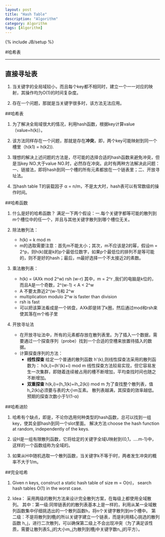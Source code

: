 ```yaml
---
layout: post
title: "Hash Table"
description: "Algorithm"
category: Algorithm 
tags: [Algorithm]
---
```

{% include JB/setup %}

#哈希表
- - -
## 直接寻址表
1. 当关键字的全局域较小，而且每个key都不相同时，建立一个一一对应的映射，其操作均为O(1)的时间复杂度。

2. 存在一个问题，那就是当关键字很多时，该方法无法应用。

##哈希表
1. 为了解决全局域很大的情况，利用hash函数，根据key计算value（value=h(k)）。

2. 该方法同样存在一个问题，那就是存在**冲突**，即，两个key可能映射到同一个槽里（h(k1) = h(k2)).

3. 理想的解决上述问题的方法是，尽可能的选择合适的hash函数来避免冲突，但是当key NO.大于value NO.时，必然存在冲突。此时有两种方法解决此问题：一、链接法，即将hash到同一个槽的所有元素都放在一个链表里；二、开放寻址法。

4. 当hash table T的装载因子 α = n/m，不是太大时，hash表可以有常数级的操作时间。

##哈希函数
1. 什么是好的哈希函数？ 满足一下两个假设：一.每个关键字都等可能的散列到m个槽位中的任一个，并且与其他关键字散列到哪个槽位无关。

2. 除法散列法：
	- h(k) = k mod m
	- m的选取需要注意：首先m不能太小；其次，m不应该是2的幂，假设m = 2^p，则h(k)就是k的p个最低位数字，如果p个最低位的排列不是等可能的，则不是好的hash；最后，m最好选择一个不太接近2的素数。

3. 乘法散列表：
	- h(k) = (AXk mod 2^w) rsh (w-r) 其中，m = 2^r ,我们的电脑是k位的，而且A是一个奇数，2^(w-1) < A < 2^w
	- A 不要太靠近2^(w-1)和 2^w
	- multiplication modulo 2^w is faster than division
	- rsh is fast
	- 可以把该算法看成是一个转盘，AXk即是转了k圈，然后通过mod和rsh来使其落在m个格子里

4. 开放寻址法
	- 在开放寻址法中，所有的元素都存放在散列表里。为了插入一个数据，需要通过一个探查序列（probe）找到一个合适的空槽来放置待插入的数据。
	- 计算探查序列的方法：
		- **线性探查**
			给定一个普通的散列函数 h'(k),则线性探查法采用的散列函数为：
            h(k,i)=(h'(k)+i) mod m
            线性探查方法较易实现，但它容易发生一次集群，即随着连续被占用的槽不断增加，平均查找时间也随之不断增加。
        - **双重探查**
			h(k,i)=(h_1(k)+ih_2(k)) mod m
           为了查找整个散列表，值h_2(k)必须要与表的大小m互素。
           散列表越满，其探查的效率越低。预期的探查次数小于1/(1-α)
       
       
##哈希进阶
1. 哈希有个缺点，即是，不论你选用何种类型的hash函数，总可以找到一组key，使其全部hash到同一个slot里面。 解决方法:choose the hash function at random, independently of the keys.

2. 设H是一组有限散列函数，它将给定的关键字全域U映射到{0,1，....m-1}中，这样的一个函数组称为全域的。

3. 如果从H中随机选取一个散列函数，当关键字k不等于l时，两者发生冲突的概率不大于1/m。


##完全哈希
1. Given n keys, construct a static hash table of size m = O(n)， search hash tables O(1) in the worst case.

2. Idea： 采用两级的散列方法来设计完全散列方案，在每级上都使用全域散列。 其中：第一级:同带链表的的散列表基本上是一样的，利用从某一全域散列函数集中仔细挑选出的一个散列函数h，将n个关键字散列到m个槽中。 第二级：不是将散列到槽j的所以关键字建立一个链表，而是利用精心挑选的散列函数 h_j，进行二次散列，可以确保第二级上不会出现冲突（为了满足该性质，需要让散列表S_j的大小m_j为散列到槽j中关键字数n_j的平方）。










            
            